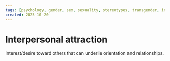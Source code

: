```yaml
---
tags: [psychology, gender, sex, sexuality, stereotypes, transgender, intersex, orientation, sexism, masculinity, STEM]
created: 2025-10-20
---
```

# Interpersonal attraction

Interest/desire toward others that can underlie orientation and relationships.
